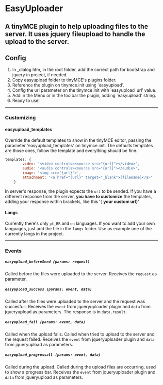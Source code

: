 # EasyUploader

A tinyMCE plugin to help uploading files to the server. It uses jquery fileupload to handle the upload to the server. 
---

## Config

1. In _dialog.htm, in the root folder, add the correct path for bootstrap and jquery in project, if needed.
2. Copy easyupload folder to tinyMCE's plugins folder.
3. Reference the plugin on tinymce.init using 'easyupload'.
4. Config the url parameter on the tinymce.init with 'easyupload_url' value.
5. Add in the Menu or in the toolbar the plugin, adding 'easyupload' string.
6. Ready to use!

--- 
### Customizing
#### easyupload_templates
Override the default templates to show in the tinyMCE editor, passing the parameter 'easyupload_templates' on tinymce.init. The defaults templates are those ones, follow the template and everything should be fine.

```javascript
templates: {
		video: '<video controls><source src="{url}"></video>',
		audio: '<audio controls><source src="{url}"></audio>',
		image: '<img src="{url}">',
		attachment: '<a href="{url}" target="_blank">{filename}</a>'
	}
```
In server's response, the plugin expects the `url` to be sended. 
If you have a different response from the server, **you have to customize** the templates, adding your response within brackets, like this '{ **your custom url**}'


#### Langs
Currently there's only `pt_BR` and `en` languages. If you want to add your own languages, just add the file in the `langs` folder. Use as example one of the currently langs in the project.

---

### Events

##### `easyupload_beforeSend (params: request)`
Called before the files were uploaded to the server. Receives the `request` as parameter.

##### `easyupload_success (params: event, data)`
Called after the files were uploaded to the server and the request was succesfull. Receives the `event` from jqueryuploader plugin and `data` from jqueryupload as parameters. The response is in `data.result`.

##### `easyupload_fail (params: event, data)`
Called when the upload fails. Called when tried to upload to the server and the request failed. Receives the `event` from jqueryuploader plugin and `data` from jqueryupload as parameters.

##### `easyupload_progressall (params: event, data)`
Called during the upload. Called during the upload files are occurring, used to show a progress bar. Receives the `event` from jqueryuploader plugin and `data` from jqueryupload as parameters.



